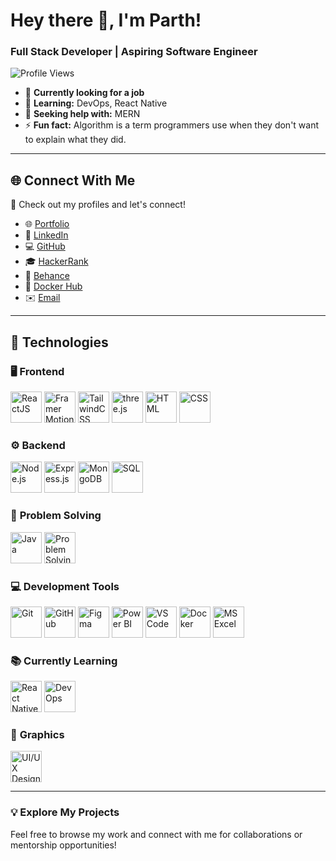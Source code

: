 # Hey there 👋, I'm Parth!  
### Full Stack Developer | Aspiring Software Engineer  

![Profile Views](https://komarev.com/ghpvc/?username=dev-Parth23&color=blue)  

- 🔭 **Currently looking for a job**  
- 📝 **Learning:** DevOps, React Native  
- 🤔 **Seeking help with:** MERN  
- ⚡ **Fun fact:** Algorithm is a term programmers use when they don't want to explain what they did.  

---

## 🌐 **Connect With Me**  

📢 Check out my profiles and let's connect!  

- 🌐 [Portfolio](https://portfolio-six-ashy-50.vercel.app/)  
- 💼 [LinkedIn](https://www.linkedin.com/in/dev-parth23)  
- 💻 [GitHub](https://github.com/dev-Parth23)  
- 🎓 [HackerRank](https://www.hackerrank.com/profile/PARTH_SINGHALcs)  
- 🎨 [Behance](https://www.behance.net/dev_Parth23)  
- 🐳 [Docker Hub](https://hub.docker.com/u/sparth23)  
- ✉️ [Email](mailto:parthsinghal23.cs@gmail.com)  

---

## 🚀 **Technologies**  

### 🖥️ **Frontend**  
<p>
  <img src="https://cdn.jsdelivr.net/gh/devicons/devicon/icons/react/react-original.svg" alt="ReactJS" width="50" height="50"/>  
  <img src="https://worldvectorlogo.com/logos/framer-motion.svg" alt="Framer Motion" width="50" height="50"/>  
  <img src="https://cdn.jsdelivr.net/gh/devicons/devicon/icons/tailwindcss/tailwindcss-plain.svg" alt="TailwindCSS" width="50" height="50"/>  
  <img src="https://upload.wikimedia.org/wikipedia/commons/3/3f/Three.js_Icon.svg" alt="three.js" width="50" height="50"/>  
  <img src="https://cdn.jsdelivr.net/gh/devicons/devicon/icons/html5/html5-original.svg" alt="HTML" width="50" height="50"/>  
  <img src="https://cdn.jsdelivr.net/gh/devicons/devicon/icons/css3/css3-original.svg" alt="CSS" width="50" height="50"/>  
</p>

### ⚙️ **Backend**  
<p>
  <img src="https://cdn.jsdelivr.net/gh/devicons/devicon/icons/nodejs/nodejs-original.svg" alt="Node.js" width="50" height="50"/>  
  <img src="https://cdn.jsdelivr.net/gh/devicons/devicon/icons/express/express-original.svg" alt="Express.js" width="50" height="50"/>  
  <img src="https://cdn.jsdelivr.net/gh/devicons/devicon/icons/mongodb/mongodb-original.svg" alt="MongoDB" width="50" height="50"/>  
  <img src="https://cdn.jsdelivr.net/gh/devicons/devicon/icons/mysql/mysql-original.svg" alt="SQL" width="50" height="50"/>  
</p>

### 🧩 **Problem Solving**  
<p>
  <img src="https://cdn.jsdelivr.net/gh/devicons/devicon/icons/java/java-original.svg" alt="Java" width="50" height="50"/>  
  <img src="https://static-00.iconduck.com/assets.00/problem-solving-icon-454x512-c2wmdtx4.png" alt="Problem Solving" width="50" height="50"/>  
</p>

### 💻 **Development Tools**  
<p>
  <img src="https://cdn.jsdelivr.net/gh/devicons/devicon/icons/git/git-original.svg" alt="Git" width="50" height="50"/>  
  <img src="https://cdn.jsdelivr.net/gh/devicons/devicon/icons/github/github-original.svg" alt="GitHub" width="50" height="50"/>  
  <img src="https://cdn.jsdelivr.net/gh/devicons/devicon/icons/figma/figma-original.svg" alt="Figma" width="50" height="50"/>  
  <img src="https://upload.wikimedia.org/wikipedia/commons/5/5f/Power_BI_Logo.svg" alt="Power BI" width="50" height="50"/>  
  <img src="https://cdn.jsdelivr.net/gh/devicons/devicon/icons/vscode/vscode-original.svg" alt="VS Code" width="50" height="50"/>  
  <img src="https://cdn.jsdelivr.net/gh/devicons/devicon/icons/docker/docker-original.svg" alt="Docker" width="50" height="50"/>  
  <img src="https://cdn.jsdelivr.net/gh/devicons/devicon/icons/google/google-original.svg" alt="MS Excel" width="50" height="50"/>  
</p>

### 📚 **Currently Learning**  
<p>
  <img src="https://cdn.jsdelivr.net/gh/devicons/devicon/icons/react/react-original.svg" alt="React Native" width="50" height="50"/>  
  <img src="https://cdn.jsdelivr.net/gh/devicons/devicon/icons/kubernetes/kubernetes-plain.svg" alt="DevOps" width="50" height="50"/>  
</p>

### 🎨 **Graphics**  
<p>
  <img src="https://cdn.jsdelivr.net/gh/devicons/devicon/icons/photoshop/photoshop-line.svg" alt="UI/UX Design" width="50" height="50"/>  
</p>

---

### 💡 **Explore My Projects**  
Feel free to browse my work and connect with me for collaborations or mentorship opportunities!  
